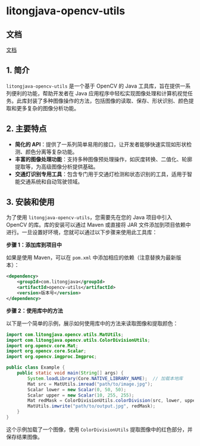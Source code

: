 # litongjava-opencv-utils

## 文档
[文档](https://litongjava-opencv-utils-docs.vercel.app/)

## 1. 简介
`litongjava-opencv-utils` 是一个基于 OpenCV 的 Java 工具库，旨在提供一系列便利的功能，帮助开发者在 Java 应用程序中轻松实现图像处理和计算机视觉任务。此库封装了多种图像操作的方法，包括图像的读取、保存、形状识别、颜色提取和更多复杂的图像分析功能。


## 2. 主要特点
- **简化的 API**：提供了一系列简单易用的接口，让开发者能够快速实现如形状检测、颜色分离等复杂功能。
- **丰富的图像处理功能**：支持多种图像预处理操作，如灰度转换、二值化、轮廓提取等，为高级图像分析提供基础。
- **交通灯识别专用工具**：包含专门用于交通灯检测和状态识别的工具，适用于智能交通系统和自动驾驶领域。

## 3. 安装和使用
为了使用 `litongjava-opencv-utils`，您需要先在您的 Java 项目中引入 OpenCV 的库。库的安装可以通过 Maven 或直接将 JAR 文件添加到项目依赖中进行。一旦设置好环境，您就可以通过以下步骤来使用此工具库：

**步骤 1：添加库到项目中**

如果是使用 Maven，可以在 `pom.xml` 中添加相应的依赖（注意替换为最新版本）：
```xml
<dependency>
    <groupId>com.litongjava</groupId>
    <artifactId>opencv-utils</artifactId>
    <version>版本号</version>
</dependency>
```

**步骤 2：使用库中的方法**

以下是一个简单的示例，展示如何使用库中的方法来读取图像和提取颜色：
```java
import com.litongjava.opencv.utils.MatUtils;
import com.litongjava.opencv.utils.ColorDivisionUtils;
import org.opencv.core.Mat;
import org.opencv.core.Scalar;
import org.opencv.imgproc.Imgproc;

public class Example {
    public static void main(String[] args) {
        System.loadLibrary(Core.NATIVE_LIBRARY_NAME);  // 加载本地库
        Mat src = MatUtils.imread("path/to/image.jpg");
        Scalar lower = new Scalar(0, 50, 50);
        Scalar upper = new Scalar(10, 255, 255);
        Mat redMask = ColorDivisionUtils.colorDivision(src, lower, upper);
        MatUtils.imwrite("path/to/output.jpg", redMask);
    }
}
```
这个示例加载了一个图像，使用 `ColorDivisionUtils` 提取图像中的红色部分，并保存结果图像。

